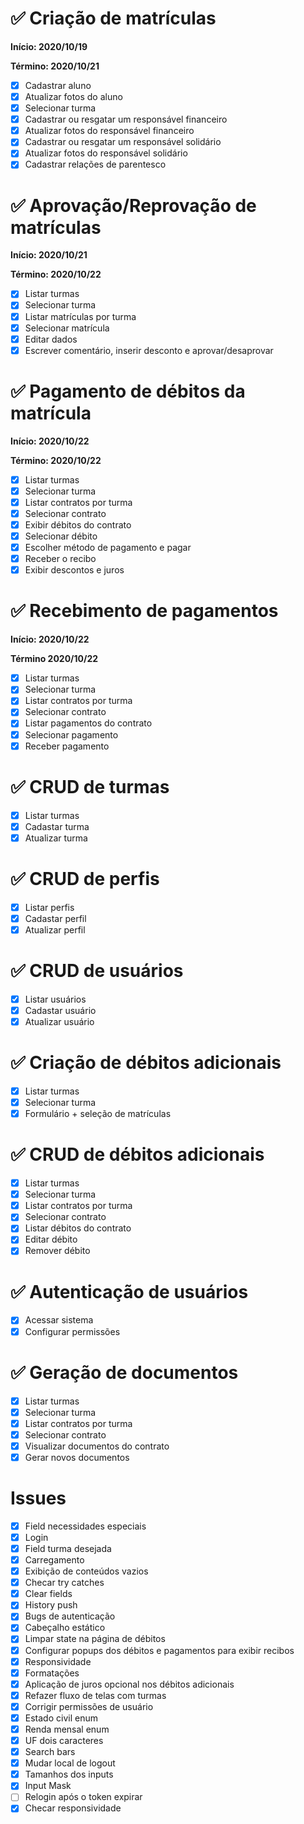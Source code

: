 # :white_check_mark: Criação de matrículas

**Início: 2020/10/19**

**Término: 2020/10/21**

- [x] Cadastrar aluno
- [x] Atualizar fotos do aluno
- [x] Selecionar turma
- [x] Cadastrar ou resgatar um responsável financeiro
- [x] Atualizar fotos do responsável financeiro
- [x] Cadastrar ou resgatar um responsável solidário
- [x] Atualizar fotos do responsável solidário
- [x] Cadastrar relações de parentesco

# :white_check_mark: Aprovação/Reprovação de matrículas

**Início: 2020/10/21**

**Término: 2020/10/22**

- [x] Listar turmas
- [x] Selecionar turma
- [x] Listar matrículas por turma
- [x] Selecionar matrícula
- [x] Editar dados
- [x] Escrever comentário, inserir desconto e aprovar/desaprovar

# :white_check_mark: Pagamento de débitos da matrícula

**Início: 2020/10/22**

**Término: 2020/10/22**

- [x] Listar turmas
- [x] Selecionar turma
- [x] Listar contratos por turma
- [x] Selecionar contrato
- [x] Exibir débitos do contrato
- [x] Selecionar débito
- [x] Escolher método de pagamento e pagar
- [x] Receber o recibo
- [x] Exibir descontos e juros

# :white_check_mark: Recebimento de pagamentos

**Início: 2020/10/22**

**Término 2020/10/22**

- [x] Listar turmas
- [x] Selecionar turma
- [x] Listar contratos por turma
- [x] Selecionar contrato
- [x] Listar pagamentos do contrato
- [x] Selecionar pagamento
- [x] Receber pagamento

# :white_check_mark: CRUD de turmas

- [x] Listar turmas
- [x] Cadastar turma
- [x] Atualizar turma

# :white_check_mark: CRUD de perfis

- [x] Listar perfis
- [x] Cadastar perfil
- [x] Atualizar perfil

# :white_check_mark: CRUD de usuários

- [x] Listar usuários
- [x] Cadastar usuário
- [x] Atualizar usuário

# :white_check_mark: Criação de débitos adicionais

- [x] Listar turmas
- [x] Selecionar turma
- [x] Formulário + seleção de matrículas

# :white_check_mark: CRUD de débitos adicionais

- [x] Listar turmas
- [x] Selecionar turma
- [x] Listar contratos por turma
- [x] Selecionar contrato
- [x] Listar débitos do contrato
- [x] Editar débito
- [x] Remover débito

# :white_check_mark: Autenticação de usuários

- [x] Acessar sistema
- [x] Configurar permissões

# :white_check_mark: Geração de documentos

- [x] Listar turmas
- [x] Selecionar turma
- [x] Listar contratos por turma
- [x] Selecionar contrato
- [x] Visualizar documentos do contrato
- [x] Gerar novos documentos

# Issues

- [x] Field necessidades especiais
- [x] Login
- [x] Field turma desejada
- [x] Carregamento
- [x] Exibição de conteúdos vazios
- [x] Checar try catches
- [x] Clear fields
- [x] History push
- [x] Bugs de autenticação
- [x] Cabeçalho estático
- [x] Limpar state na página de débitos
- [x] Configurar popups dos débitos e pagamentos para exibir recibos
- [x] Responsividade
- [x] Formatações
- [x] Aplicação de juros opcional nos débitos adicionais
- [x] Refazer fluxo de telas com turmas
- [x] Corrigir permissões de usuário
- [x] Estado civil enum
- [x] Renda mensal enum
- [x] UF dois caracteres
- [x] Search bars
- [x] Mudar local de logout
- [x] Tamanhos dos inputs
- [x] Input Mask
- [ ] Relogin após o token expirar
- [x] Checar responsividade
